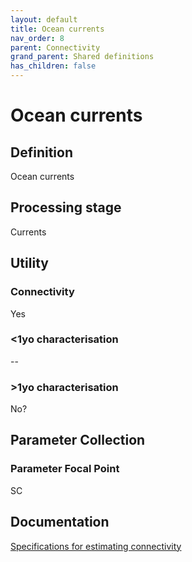 ```yaml
---
layout: default
title: Ocean currents
nav_order: 8
parent: Connectivity
grand_parent: Shared definitions
has_children: false
---
```


# Ocean currents
<!-- 
{: .no_toc .text-delta }
* TOC
{:toc} -->

## Definition

Ocean currents

## Processing stage

Currents 

## Utility 
### Connectivity

Yes

### <1yo characterisation

-- 

### >1yo characterisation

No?

## Parameter Collection
### Parameter Focal Point

SC

## Documentation

[Specifications for estimating connectivity](https://aimsgovau.sharepoint.com/:w:/r/sites/RRAPMDS/_layouts/15/Doc.aspx?sourcedoc=%7B3C80B081-E4F6-4C04-A988-8C11FEBE20E5%7D&file=Connectivity_parameters_SC.docx)